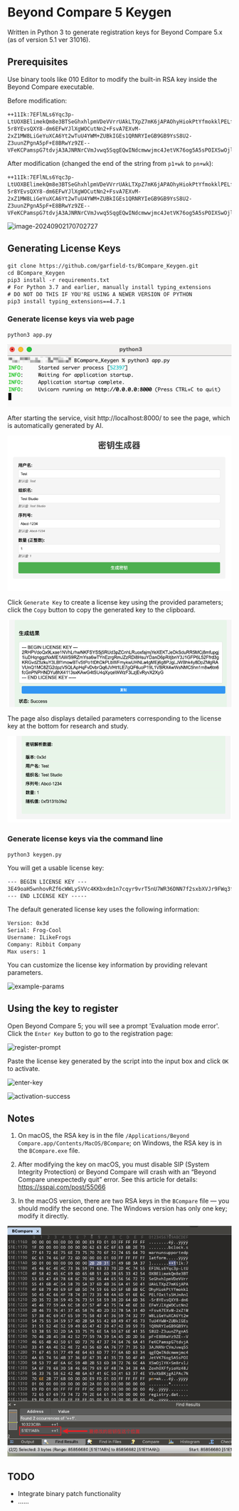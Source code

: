 # Beyond Compare 5 Keygen
Written in Python 3 to generate registration keys for Beyond Compare 5.x (as of version 5.1 ver 31016).

## Prerequisites
Use binary tools like 010 Editor to modify the built-in RSA key inside the Beyond Compare executable.

Before modification:
```
++11Ik:7EFlNLs6Yqc3p-LtUOXBElimekQm8e3BTSeGhxhlpmVDeVVrrUAkLTXpZ7mK6jAPAOhyHiokPtYfmokklPELfOxt1s5HJmAnl-5r8YEvsQXY8-dm6EFwYJlXgWOCutNn2+FsvA7EXvM-2xZ1MW8LiGeYuXCA6Yt2wTuU4YWM+ZUBkIGEs1QRNRYIeGB9GB9YsS8U2-Z3uunZPgnA5pF+E8BRwYz9ZE--VFeKCPamspG7tdvjA3AJNRNrCVmJvwq5SqgEQwINdcmwwjmc4JetVK76og5A5sPOIXSwOjlYK+Sm8rvlJZoxh0XFfyioHz48JV3vXbBKjgAlPAc7Np1+wk
```

After modification (changed the end of the string from `p1+wk` to `pn+wk`):
```
++11Ik:7EFlNLs6Yqc3p-LtUOXBElimekQm8e3BTSeGhxhlpmVDeVVrrUAkLTXpZ7mK6jAPAOhyHiokPtYfmokklPELfOxt1s5HJmAnl-5r8YEvsQXY8-dm6EFwYJlXgWOCutNn2+FsvA7EXvM-2xZ1MW8LiGeYuXCA6Yt2wTuU4YWM+ZUBkIGEs1QRNRYIeGB9GB9YsS8U2-Z3uunZPgnA5pF+E8BRwYz9ZE--VFeKCPamspG7tdvjA3AJNRNrCVmJvwq5SqgEQwINdcmwwjmc4JetVK76og5A5sPOIXSwOjlYK+Sm8rvlJZoxh0XFfyioHz48JV3vXbBKjgAlPAc7Npn+wk
```

![image-20240902170702727](asserts/01.png)

## Generating License Keys

```shell
git clone https://github.com/garfield-ts/BCompare_Keygen.git
cd BCompare_Keygen
pip3 install -r requirements.txt
# For Python 3.7 and earlier, manually install typing_extensions
# DO NOT DO THIS IF YOU'RE USING A NEWER VERSION OF PYTHON
pip3 install typing_extensions==4.7.1
```

### Generate license keys via web page
```shell
python3 app.py
```

![app-screenshot](./asserts/08.png)

After starting the service, visit http://localhost:8000/ to see the page, which is automatically generated by AI.

![page-screenshot](./asserts/09.png)

Click `Generate Key` to create a license key using the provided parameters; click the `Copy` button to copy the generated key to the clipboard.

![generate-button](./asserts/10.png)

The page also displays detailed parameters corresponding to the license key at the bottom for research and study.

![details-screenshot](./asserts/11.png)

### Generate license keys via the command line

```shell
python3 keygen.py
```

You will get a usable license key:
```
--- BEGIN LICENSE KEY ---
3E49oaH5wnhovRZf6cWWLySVVc4KKbxdm1n7cqyr9vrT5nU7WR36DNN7f2sxbXVJr9FWq3f4n7ujX4yac8ine6ZfNhKotpoidW5kWvV4AXQWYMuKdD6BtGrtf8EP1QYYy4NWYVi1JsMNALBQvLHBqYyosxrhgqwQvsGBVoogswP9CcKMtFh3CWrBW3fco2K66ghcNGXAoc3TCu3GFVW7PPh2Pcakb1kz2xQArSL8FVci4Xjadh4fr6qmHiazhEB5CHHHvkLDtdomz6SNa9643X9Jr59x32WYgZgMZopX1yWH2TuCersBB8y8rjqcvdxE2UkFTtXi4kvv13f2KSNw6SpKbkoPvU
--- END LICENSE KEY -----
```

The default generated license key uses the following information:
```
Version: 0x3d
Serial: Frog-Cool
Username: ILikeFrogs
Company: Ribbit Company
Max users: 1
```

You can customize the license key information by providing relevant parameters.

![example-params](asserts/06.png)

## Using the key to register
Open Beyond Compare 5; you will see a prompt 'Evaluation mode error'. Click the `Enter Key` button to go to the registration page:

![register-prompt](asserts/03.png)

Paste the license key generated by the script into the input box and click `OK` to activate.

![enter-key](asserts/04.png)

![activation-success](asserts/05.png)

## Notes

1. On macOS, the RSA key is in the file `/Applications/Beyond Compare.app/Contents/MacOS/BCompare`; on Windows, the RSA key is in the `BCompare.exe` file.

2. After modifying the key on macOS, you must disable SIP (System Integrity Protection) or Beyond Compare will crash with an “Beyond Compare unexpectedly quit” error. See this article for details: https://sspai.com/post/55066

3. In the macOS version, there are two RSA keys in the `BCompare` file — you should modify the second one. The Windows version has only one key; modify it directly.

![rsa-locations](asserts/07.png)

## TODO

- Integrate binary patch functionality
- ……

